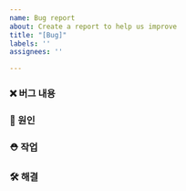 ```yaml
---
name: Bug report
about: Create a report to help us improve
title: "[Bug]"
labels: ''
assignees: ''

---
```


### ❌ 버그 내용

### 📄 원인

### ⛑️ 작업

### 🛠️ 해결
